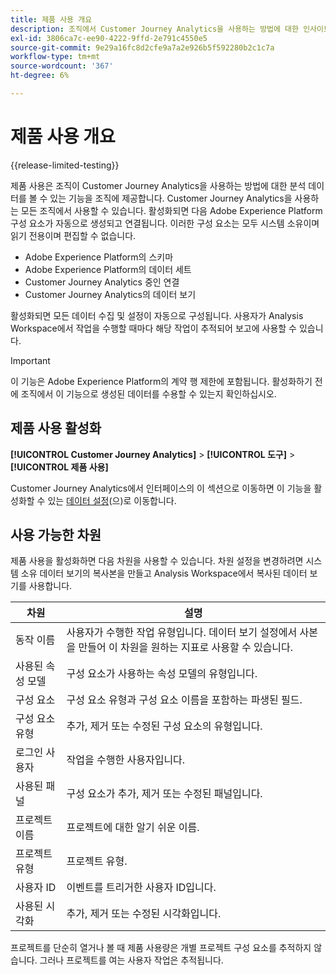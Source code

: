 ```yaml
---
title: 제품 사용 개요
description: 조직에서 Customer Journey Analytics을 사용하는 방법에 대한 인사이트 및 보고서를 봅니다.
exl-id: 3806ca7c-ee90-4222-9ffd-2e791c4550e5
source-git-commit: 9e29a16fc8d2cfe9a7a2e926b5f592280b2c1c7a
workflow-type: tm+mt
source-wordcount: '367'
ht-degree: 6%

---
```


# 제품 사용 개요

{{release-limited-testing}}

제품 사용은 조직이 Customer Journey Analytics을 사용하는 방법에 대한 분석 데이터를 볼 수 있는 기능을 조직에 제공합니다. Customer Journey Analytics을 사용하는 모든 조직에서 사용할 수 있습니다. 활성화되면 다음 Adobe Experience Platform 구성 요소가 자동으로 생성되고 연결됩니다. 이러한 구성 요소는 모두 시스템 소유이며 읽기 전용이며 편집할 수 없습니다.

* Adobe Experience Platform의 스키마
* Adobe Experience Platform의 데이터 세트
* Customer Journey Analytics 중인 연결
* Customer Journey Analytics의 데이터 보기

활성화되면 모든 데이터 수집 및 설정이 자동으로 구성됩니다. 사용자가 Analysis Workspace에서 작업을 수행할 때마다 해당 작업이 추적되어 보고에 사용할 수 있습니다.

>[!IMPORTANT]
>
>이 기능은 Adobe Experience Platform의 계약 행 제한에 포함됩니다. 활성화하기 전에 조직에서 이 기능으로 생성된 데이터를 수용할 수 있는지 확인하십시오.

## 제품 사용 활성화

**[!UICONTROL Customer Journey Analytics]** > **[!UICONTROL 도구]** > **[!UICONTROL 제품 사용]**

Customer Journey Analytics에서 인터페이스의 이 섹션으로 이동하면 이 기능을 활성화할 수 있는 [데이터 설정](data-settings.md)(으)로 이동합니다.

## 사용 가능한 차원

제품 사용을 활성화하면 다음 차원을 사용할 수 있습니다. 차원 설정을 변경하려면 시스템 소유 데이터 보기의 복사본을 만들고 Analysis Workspace에서 복사된 데이터 보기를 사용합니다.

| 차원 | 설명 |
| --- | --- |
| 동작 이름 | 사용자가 수행한 작업 유형입니다. 데이터 보기 설정에서 사본을 만들어 이 차원을 원하는 지표로 사용할 수 있습니다. |
| 사용된 속성 모델 | 구성 요소가 사용하는 속성 모델의 유형입니다. |
| 구성 요소 | 구성 요소 유형과 구성 요소 이름을 포함하는 파생된 필드. |
| 구성 요소 유형 | 추가, 제거 또는 수정된 구성 요소의 유형입니다. |
| 로그인 사용자 | 작업을 수행한 사용자입니다. |
| 사용된 패널 | 구성 요소가 추가, 제거 또는 수정된 패널입니다. |
| 프로젝트 이름 | 프로젝트에 대한 알기 쉬운 이름. |
| 프로젝트 유형 | 프로젝트 유형. |
| 사용자 ID | 이벤트를 트리거한 사용자 ID입니다. |
| 사용된 시각화 | 추가, 제거 또는 수정된 시각화입니다. |

프로젝트를 단순히 열거나 볼 때 제품 사용량은 개별 프로젝트 구성 요소를 추적하지 않습니다. 그러나 프로젝트를 여는 사용자 작업은 추적됩니다.
